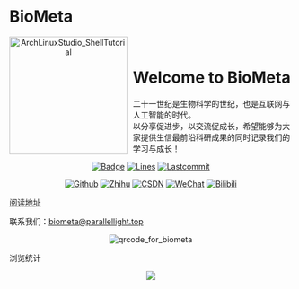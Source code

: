# BioMeta

<p align="center">
<img width="210" align="left" style="float: left; margin: 0 10px 0 0;" src="https://cdn.jsdelivr.net/gh/ParallelLight/personal-picture/202203260011315.png" alt="ArchLinuxStudio_ShellTutorial"/>
</br>
<h1>Welcome to BioMeta</h1> 
二十一世纪是生物科学的世纪，也是互联网与人工智能的时代。
</br>
以分享促进步，以交流促成长，希望能够为大家提供生信最前沿科研成果的同时记录我们的学习与成长！
</p>

<div align="center">

[![Badge](https://img.shields.io/badge/link-BioMeta-%23F5AE29.svg)](https://github.com/ParallelLight/BioMeta)
[![Lines](https://img.shields.io/tokei/lines/github/ParallelLight/BioMeta)](https://img.shields.io/tokei/lines/github/ParallelLight/BioMeta)
[![Lastcommit](https://img.shields.io/github/last-commit/ParallelLight/BioMeta)](https://img.shields.io/github/last-commit/ParallelLight/BioMeta)

[![Github](https://img.shields.io/badge/Github-ParallelLight-%230D1117.svg)](https://github.com/ParallelLight)
[![Zhihu](https://img.shields.io/badge/Zhihu-知乎-%230066FF.svg)](https://www.zhihu.com/people/parallellight)
[![CSDN](https://img.shields.io/badge/CSDN-博客-%23FC5531.svg)](https://blog.csdn.net/weixin_44421798)
[![WeChat](https://img.shields.io/badge/WeChat-微信公众号-%2307C160.svg)](https://mp.weixin.qq.com/s/DPMcvwlsQyWs8s2YCgHgUg)
[![Bilibili](https://img.shields.io/badge/Bilibili-哔哩哔哩-%2300A1D6.svg)](https://space.bilibili.com/252451772)

</div>

[阅读地址](https://biometa.top/#/)

联系我们：biometa@parallellight.top

<div  align="center">
    <img src="https://cdn.jsdelivr.net/gh/ParallelLight/personal-picture/202203260000242.jpg" alt="qrcode_for_biometa" />
</div>

浏览统计

<div  align="center">
    <a href='https://clustrmaps.com/site/1bnit'  title='Visit tracker'>
        <img src='//clustrmaps.com/map_v2.png?cl=ffffff&w=600&t=tt&d=4c55vNdpH1cXzSYqBUYqoYDEWU1ioCchpuVKtaRJeiU&co=7fbeea'/>
    </a>
</div>
